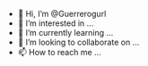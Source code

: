 - 👋 Hi, I’m @Guerrerogurl
- 👀 I’m interested in ...
- 🌱 I’m currently learning ...
- 💞️ I’m looking to collaborate on ...
- 📫 How to reach me ...

<!---
Guerrerogurl/Guerrerogurl is a ✨ special ✨ repository because its `README.md` (this file) appears on your GitHub profile.
You can click the Preview link to take a look at your changes.
--->
